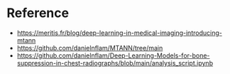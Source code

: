 
# Reference
- https://meritis.fr/blog/deep-learning-in-medical-imaging-introducing-mtann
- https://github.com/danielnflam/MTANN/tree/main
- https://github.com/danielnflam/Deep-Learning-Models-for-bone-suppression-in-chest-radiographs/blob/main/analysis_script.ipynb
